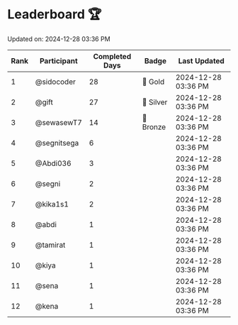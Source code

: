 # Leaderboard 🏆

Updated on: 2024-12-28 03:36 PM

| Rank | Participant       | Completed Days | Badge      | Last Updated         |
|------|-------------------|----------------|------------|----------------------|
| 1    | @sidocoder        | 28             | 🏅 Gold     | 2024-12-28 03:36 PM |
| 2    | @gift             | 27             | 🥈 Silver   | 2024-12-28 03:36 PM |
| 3    | @sewasewT7        | 14             | 🥉 Bronze   | 2024-12-28 03:36 PM |
| 4    | @segnitsega       | 6              |            | 2024-12-28 03:36 PM |
| 5    | @Abdi036          | 3              |            | 2024-12-28 03:36 PM |
| 6    | @segni            | 2              |            | 2024-12-28 03:36 PM |
| 7    | @kika1s1          | 2              |            | 2024-12-28 03:36 PM |
| 8    | @abdi             | 1              |            | 2024-12-28 03:36 PM |
| 9    | @tamirat          | 1              |            | 2024-12-28 03:36 PM |
| 10   | @kiya             | 1              |            | 2024-12-28 03:36 PM |
| 11   | @sena             | 1              |            | 2024-12-28 03:36 PM |
| 12   | @kena             | 1              |            | 2024-12-28 03:36 PM |
